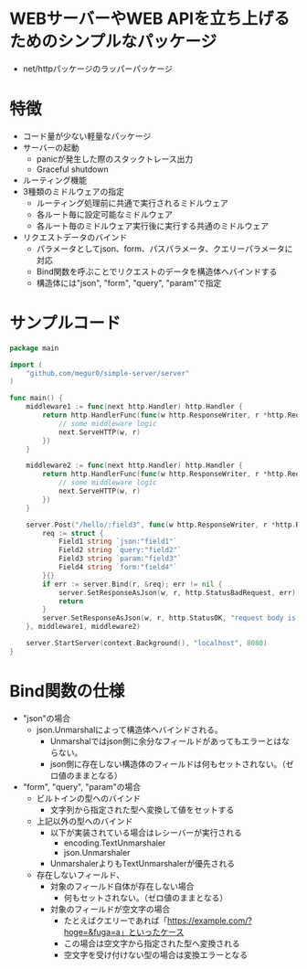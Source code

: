 # WEBサーバーやWEB APIを立ち上げるためのシンプルなパッケージ
* net/httpパッケージのラッパーパッケージ

# 特徴
* コード量が少ない軽量なパッケージ
* サーバーの起動
	* panicが発生した際のスタックトレース出力
	* Graceful shutdown
* ルーティング機能
* 3種類のミドルウェアの指定
	* ルーティング処理前に共通で実行されるミドルウェア
	* 各ルート毎に設定可能なミドルウェア
	* 各ルート毎のミドルウェア実行後に実行する共通のミドルウェア
* リクエストデータのバインド
	* パラメータとしてjson、form、パスパラメータ、クエリーパラメータに対応
    * Bind関数を呼ぶことでリクエストのデータを構造体へバインドする
    * 構造体には"json", "form", "query", "param"で指定


# サンプルコード
```go
package main

import (
    "github.com/megur0/simple-server/server"
)

func main() {
    middleware1 := func(next http.Handler) http.Handler {
		return http.HandlerFunc(func(w http.ResponseWriter, r *http.Request) {
			// some middleware logic
			next.ServeHTTP(w, r)
		})
	}

    middleware2 := func(next http.Handler) http.Handler {
		return http.HandlerFunc(func(w http.ResponseWriter, r *http.Request) {
			// some middleware logic
			next.ServeHTTP(w, r)
		})
	}

    server.Post("/hello/:field3", func(w http.ResponseWriter, r *http.Request) {
		req := struct {
            Field1 string `json:"field1"`
            Field2 string `query:"field2"`
            Field3 string `param:"field3"`
            Field4 string `form:"field4"`
        }{}
		if err := server.Bind(r, &req); err != nil {
			server.SetResponseAsJson(w, r, http.StatusBadRequest, err)
			return
		}
		server.SetResponseAsJson(w, r, http.StatusOK, "request body is "+req.Field1+", request query is "+req.Field2+", request param is "+req.Field3+", request form is "+req.Field4)
	}, middleware1, middleware2)

    server.StartServer(context.Background(), "localhost", 8080)
}
```

# Bind関数の仕様
* "json"の場合
	* json.Unmarshalによって構造体へバインドされる。
		* Unmarshalではjson側に余分なフィールドがあってもエラーとはならない。
		* json側に存在しない構造体のフィールドは何もセットされない。（ゼロ値のままとなる）
* "form", "query", "param"の場合
	* ビルトインの型へのバインド
		* 文字列から指定された型へ変換して値をセットする
	* 上記以外の型へのバインド
		* 以下が実装されている場合はレシーバーが実行される
			* encoding.TextUnmarshaler
			* json.Unmarshaler
		* UnmarshalerよりもTextUnmarshalerが優先される
	* 存在しないフィールド、
		* 対象のフィールド自体が存在しない場合
			* 何もセットされない。（ゼロ値のままとなる）
		* 対象のフィールドが空文字の場合
			* たとえばクエリーであれば「https://example.com/?hoge=&fuga=a」といったケース
			* この場合は空文字から指定された型へ変換される
			* 空文字を受け付けない型の場合は変換エラーとなる